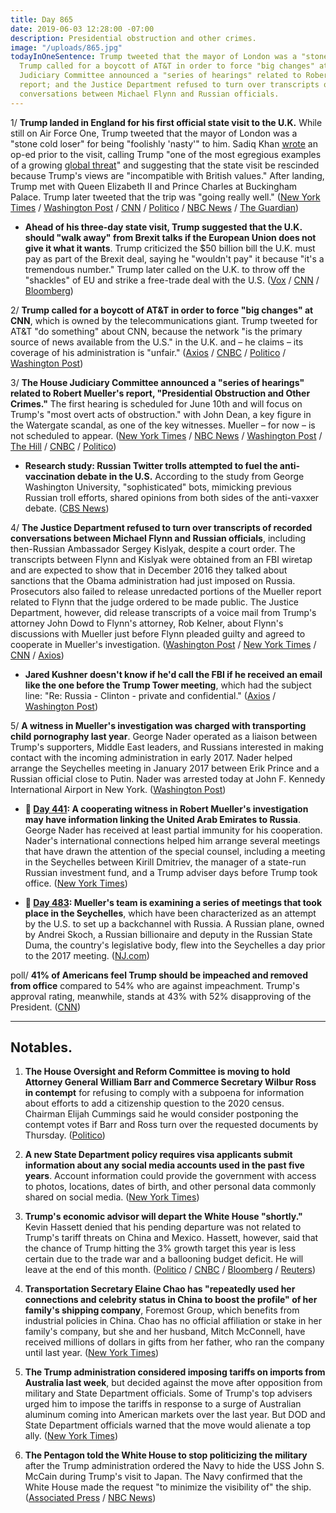 ```yaml
---
title: Day 865
date: 2019-06-03 12:28:00 -07:00
description: Presidential obstruction and other crimes.
image: "/uploads/865.jpg"
todayInOneSentence: Trump tweeted that the mayor of London was a "stone cold loser";
  Trump called for a boycott of AT&T in order to force "big changes" at CNN; the House
  Judiciary Committee announced a "series of hearings" related to Robert Mueller's
  report; and the Justice Department refused to turn over transcripts of recorded
  conversations between Michael Flynn and Russian officials.
---
```


1/ **Trump landed in England for his first official state visit to the U.K.** While still on Air Force One, Trump tweeted that the mayor of London was a "stone cold loser" for being "foolishly 'nasty'" to him. Sadiq Khan [wrote](https://www.theguardian.com/us-news/2019/jun/01/donald-trump-state-visit-red-carpet-unbritish) an op-ed prior to the visit, calling Trump "one of the most egregious examples of a growing [global threat](https://www.cnn.com/2019/06/02/politics/sadiq-khan-trump-global-threat-gbr-intl/index.html)" and suggesting that the state visit be rescinded because Trump's views are "incompatible with British values." After landing, Trump met with Queen Elizabeth II and Prince Charles at Buckingham Palace. Trump later tweeted that the trip was "going really well." ([New York Times](https://www.nytimes.com/2019/06/03/world/europe/trump-banquet-meghan-markle-sadiq-khan.html) / [Washington Post](https://www.washingtonpost.com/world/europe/trump-arrives-in-london-calls-mayor-sadiq-khan-a-stone-cold-loser/2019/06/03/40836170-8234-11e9-b585-e36b16a531aa_story.html) / [CNN](https://www.cnn.com/2019/06/03/politics/donald-trump-queen-elizabeth-ii-buckingham-palace-banquet/index.html) / [Politico](https://www.politico.com/story/2019/06/03/trump-sadiq-khan-uk-visit-1351414) / [NBC News](https://www.nbcnews.com/politics/white-house/donald-trump-arrives-britain-state-visit-n1013041) / [The Guardian](https://www.theguardian.com/us-news/2019/jun/03/donald-trump-arrives-in-buckingham-palace-for-state-visit))

* **Ahead of his three-day state visit, Trump suggested that the U.K. should "walk away" from Brexit talks if the European Union does not give it what it wants**. Trump criticized the $50 billion bill the U.K. must pay as part of the Brexit deal, saying he "wouldn't pay" it because "it's a tremendous number." Trump later called on the U.K. to throw off the "shackles" of EU and strike a free-trade deal with the U.S. ([Vox](https://www.vox.com/policy-and-politics/2019/6/2/18649406/donald-trump-uk-walk-away-brexit-state-visit) / [CNN](https://www.cnn.com/2019/06/02/politics/trump-sunday-times-interview-brexit-grb-intl/index.html) / [Bloomberg](https://www.bloomberg.com/news/articles/2019-06-03/trump-hints-at-big-trade-offer-if-britain-breaks-free-from-eu))

2/ **Trump called for a boycott of AT&T in order to force "big changes" at CNN**, which is owned by the telecommunications giant. Trump tweeted for AT&T "do something" about CNN, because the network "is the primary source of news available from the U.S." in the U.K. and – he claims – its coverage of his administration is "unfair." ([Axios](https://www.axios.com/trump-tweets-att-boycott-cnn-london-visit-b6ae77bd-aa5e-4f33-8508-965e668d0969.html) / [CNBC](https://www.cnbc.com/2019/06/03/trump-calls-for-a-boycott-of-att-to-force-big-changes-at-cnn.html) / [Politico](https://www.politico.com/story/2019/06/03/trump-att-cnn-coverage-1351599) / [Washington Post](https://www.washingtonpost.com/business/2019/06/03/trump-urges-customers-drop-att-punish-cnn-over-its-coverage-him/))

3/ **The House Judiciary Committee announced a "series of hearings" related to Robert Mueller's report, "Presidential Obstruction and Other Crimes."** The first hearing is scheduled for June 10th and will focus on Trump's "most overt acts of obstruction." with John Dean, a key figure in the Watergate scandal, as one of the key witnesses. Mueller – for now – is not scheduled to appear. ([New York Times](https://www.nytimes.com/2019/06/03/us/politics/mueller-hearing.html) / [NBC News](https://www.nbcnews.com/politics/donald-trump/house-hold-hearing-mueller-report-presidential-obstruction-other-crimes-n1013331) / [Washington Post](https://www.washingtonpost.com/politics/house-judiciary-committee-to-hold-hearing-on-mueller-report-without-mueller/2019/06/03/7a991726-862e-11e9-a870-b9c411dc4312_story.html) / [The Hill](https://thehill.com/policy/national-security/446691-judiciary-democrats-announce-a-series-of-public-hearings-on-mueller) / [CNBC](https://www.cnbc.com/2019/06/03/house-democrats-set-hearing-for-nixon-white-house-counsel-john-dean.html) / [Politico](https://www.politico.com/story/2019/06/03/john-dean-testify-mueller-report-1352065))

* **Research study: Russian Twitter trolls attempted to fuel the anti-vaccination debate in the U.S.** According to the study from George Washington University, "sophisticated" bots, mimicking previous Russian troll efforts, shared opinions from both sides of the anti-vaxxer debate. ([CBS News](https://www.cbsnews.com/news/anti-vax-movement-russian-trolls-fueled-anti-vaccination-debate-in-us-by-spreading-misinformation-twitter-study/))

4/ **The Justice Department refused to turn over transcripts of recorded conversations between Michael Flynn and Russian officials**, including then-Russian Ambassador Sergey Kislyak, despite a court order. The transcripts between Flynn and Kislyak were obtained from an FBI wiretap and are expected to show that in December 2016 they talked about sanctions that the Obama administration had just imposed on Russia. Prosecutors also failed to release unredacted portions of the Mueller report related to Flynn that the judge ordered to be made public. The Justice Department, however, did release transcripts of a voice mail from Trump's attorney John Dowd to Flynn's attorney, Rob Kelner, about Flynn's discussions with Mueller just before Flynn pleaded guilty and agreed to cooperate in Mueller's investigation. ([Washington Post](https://www.washingtonpost.com/politics/justice-department-fails-to-comply-with-court-order-to-release-transcripts-of-michael-flynns-conversations-with-russian-ambassador/2019/05/31/9b4a6754-83b8-11e9-95a9-e2c830afe24f_story.html) / [New York Times](https://www.nytimes.com/2019/05/31/us/politics/flynn-kislyak-wiretap.html) / [CNN](https://www.cnn.com/2019/05/31/politics/michael-flynn-john-dowd-voicemail/index.html) / [Axios](https://www.axios.com/doj-holds-transcripts-russian-sanctions-michael-flynn-ambassador-kislyak-d52f0c3e-dd7b-4201-9e21-fb43667147c9.html))

* **Jared Kushner doesn't know if he'd call the FBI if he received an email like the one before the Trump Tower meeting**, which had the subject line: "Re: Russia - Clinton - private and confidential." ([Axios](https://www.axios.com/jared-kushner-trump-tower-meeting-fbi-axios-on-hbo-97b8f3d8-9c72-4a57-840d-75e1e22e6611.html) / [Washington Post](https://www.washingtonpost.com/politics/2019/06/03/kushners-hard-to-believe-rationalization-trump-tower-meeting/))

5/ **A witness in Mueller's investigation was charged with transporting child pornography last year**. George Nader operated as a liaison between Trump's supporters, Middle East leaders, and Russians interested in making contact with the incoming administration in early 2017. Nader helped arrange the Seychelles meeting in January 2017 between Erik Prince and a Russian official close to Putin. Nader was arrested today at John F. Kennedy International Airport in New York. ([Washington Post](https://www.washingtonpost.com/world/national-security/figure-linked-to-trump-transition-charged-with-transporting-child-pornography/2019/06/03/caee8aca-862a-11e9-98c1-e945ae5db8fb_story.html))

* **📌 [Day 441](https://whatthefuckjusthappenedtoday.com/2018/04/05/day-441/#7-a-cooperating-witness-in-robert-mu): A cooperating witness in Robert Mueller's investigation may have information linking the United Arab Emirates to Russia**. George Nader has received at least partial immunity for his cooperation. Nader's international connections helped him arrange several meetings that have drawn the attention of the special counsel, including a meeting in the Seychelles between Kirill Dmitriev, the manager of a state-run Russian investment fund, and a Trump adviser days before Trump took office. ([New York Times](https://www.nytimes.com/2018/04/04/us/politics/george-nader-russia-uae-special-counsel-investigation.html))

* **📌 [Day 483](https://whatthefuckjusthappenedtoday.com/2018/05/17/day-483/#muellers-team-is-examining-a-series): Mueller's team is examining a series of meetings that took place in the Seychelles**, which have been characterized as an attempt by the U.S. to set up a backchannel with Russia. A Russian plane, owned by Andrei Skoch, a Russian billionaire and deputy in the Russian State Duma, the country's legislative body, flew into the Seychelles a day prior to the 2017 meeting. ([NJ.com](http://www.nj.com/news/index.ssf/2018/05/new_details_emerge_on_russian_aircraft_in_seychell.html))

poll/ **41% of Americans feel Trump should be impeached and removed from office** compared to 54% who are against impeachment. Trump's approval rating, meanwhile, stands at 43% with 52% disapproving of the President. ([CNN](https://www.cnn.com/2019/06/02/politics/trump-impeachment-mueller-testify-cnn-poll/index.html))

---

## Notables.

1. **The House Oversight and Reform Committee is moving to hold Attorney General William Barr and Commerce Secretary Wilbur Ross in contempt** for refusing to comply with a subpoena for information about efforts to add a citizenship question to the 2020 census. Chairman Elijah Cummings said he would consider postponing the contempt votes if Barr and Ross turn over the requested documents by Thursday. ([Politico](https://www.politico.com/story/2019/06/03/house-dems-to-hold-barr-ross-in-contempt-over-census-question-1352387))

2. **A new State Department policy requires visa applicants submit information about any social media accounts used in the past five years**. Account information could provide the government with access to photos, locations, dates of birth, and other personal data commonly shared on social media. ([New York Times](https://www.nytimes.com/2019/06/02/us/us-visa-application-social-media.html))

3. **Trump's economic advisor will depart the White House "shortly."** Kevin Hassett denied that his pending departure was not related to Trump's tariff threats on China and Mexico. Hassett, however, said that the chance of Trump hitting the 3% growth target this year is less certain due to the trade war and a ballooning budget deficit. He will leave at the end of this month. ([Politico](https://www.politico.com/story/2019/06/02/trump-announces-departure-of-chief-economist-hassett-1351102) / [CNBC](https://www.cnbc.com/2019/06/03/white-house-economic-advisor-kevin-hassett-says-his-departure-is-not-because-of-tariffs.html) / [Bloomberg](https://www.bloomberg.com/news/articles/2019-06-03/departing-trump-economist-sees-less-certainty-for-3-growth-goal) / [Reuters](https://www.reuters.com/article/us-usa-trump-hassett-idUSKCN1T4053))

4. **Transportation Secretary Elaine Chao has "repeatedly used her connections and celebrity status in China to boost the profile" of her family's shipping company**, Foremost Group, which benefits from industrial policies in China. Chao has no official affiliation or stake in her family's company, but she and her husband, Mitch McConnell, have received millions of dollars in gifts from her father, who ran the company until last year. ([New York Times](https://www.nytimes.com/2019/06/02/us/politics/elaine-chao-china.html))

5. **The Trump administration considered imposing tariffs on imports from Australia last week**, but decided against the move after opposition from military and State Department officials. Some of Trump's top advisers urged him to impose the tariffs in response to a surge of Australian aluminum coming into American markets over the last year. But DOD and State Department officials warned that the move would alienate a top ally. ([New York Times](https://www.nytimes.com/2019/06/02/business/trump-australia-tariffs.html))

6. **The Pentagon told the White House to stop politicizing the military** after the Trump administration ordered the Navy to hide the USS John S. McCain during Trump's visit to Japan. The Navy confirmed that the White House made the request "to minimize the visibility of" the ship. ([Associated Press](https://apnews.com/3dba0b327e8e45e5b9589db4bb735505) / [NBC News](https://www.nbcnews.com/politics/donald-trump/navy-acknowledges-request-was-made-hide-uss-john-s-mccain-n1012731))